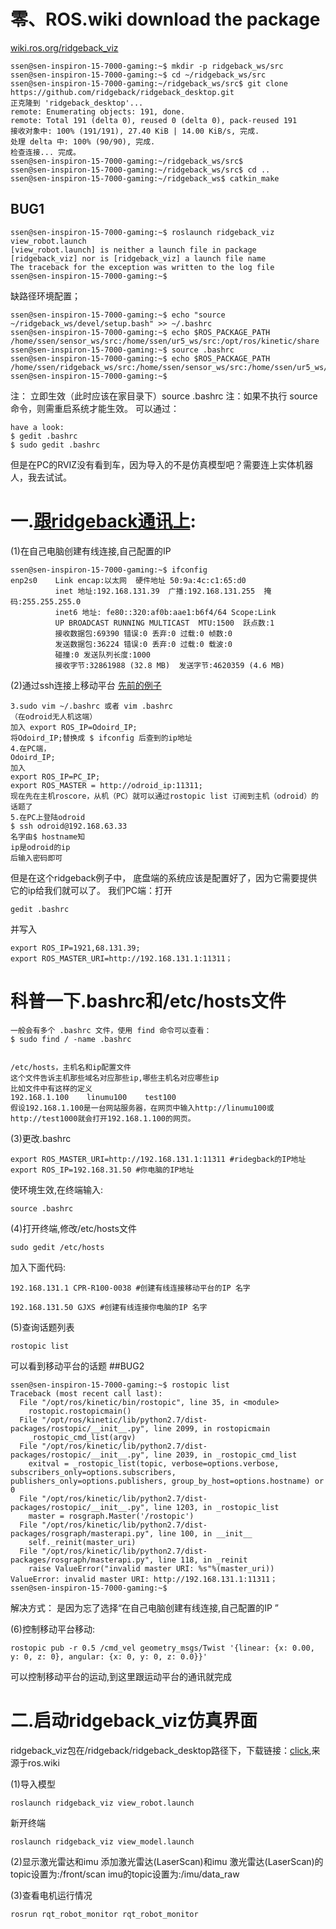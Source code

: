 # 零、ROS.wiki download the package
[wiki.ros.org/ridgeback_viz](http://wiki.ros.org/ridgeback_viz)
```
ssen@sen-inspiron-15-7000-gaming:~$ mkdir -p ridgeback_ws/src
ssen@sen-inspiron-15-7000-gaming:~$ cd ~/ridgeback_ws/src
ssen@sen-inspiron-15-7000-gaming:~/ridgeback_ws/src$ git clone https://github.com/ridgeback/ridgeback_desktop.git
正克隆到 'ridgeback_desktop'...
remote: Enumerating objects: 191, done.
remote: Total 191 (delta 0), reused 0 (delta 0), pack-reused 191
接收对象中: 100% (191/191), 27.40 KiB | 14.00 KiB/s, 完成.
处理 delta 中: 100% (90/90), 完成.
检查连接... 完成。
ssen@sen-inspiron-15-7000-gaming:~/ridgeback_ws/src$ 
ssen@sen-inspiron-15-7000-gaming:~/ridgeback_ws/src$ cd ..
ssen@sen-inspiron-15-7000-gaming:~/ridgeback_ws$ catkin_make
```
## BUG1
```
ssen@sen-inspiron-15-7000-gaming:~$ roslaunch ridgeback_viz view_robot.launch
[view_robot.launch] is neither a launch file in package [ridgeback_viz] nor is [ridgeback_viz] a launch file name
The traceback for the exception was written to the log file
ssen@sen-inspiron-15-7000-gaming:~$ 
```
缺路径环境配置；
```
ssen@sen-inspiron-15-7000-gaming:~$ echo "source ~/ridgeback_ws/devel/setup.bash" >> ~/.bashrc
ssen@sen-inspiron-15-7000-gaming:~$ echo $ROS_PACKAGE_PATH 
/home/ssen/sensor_ws/src:/home/ssen/ur5_ws/src:/opt/ros/kinetic/share
ssen@sen-inspiron-15-7000-gaming:~$ source .bashrc 
ssen@sen-inspiron-15-7000-gaming:~$ echo $ROS_PACKAGE_PATH 
/home/ssen/ridgeback_ws/src:/home/ssen/sensor_ws/src:/home/ssen/ur5_ws/src:/opt/ros/kinetic/share
ssen@sen-inspiron-15-7000-gaming:~$ 
```
注：
立即生效（此时应该在家目录下）source .bashrc
注：如果不执行 source 命令，则需重启系统才能生效。
可以通过：
```
have a look:
$ gedit .bashrc
$ sudo gedit .bashrc
```
但是在PC的RVIZ没有看到车，因为导入的不是仿真模型吧？需要连上实体机器人，我去试试。

# 一.[跟ridgeback通讯上](https://github.com/GJXS1980/Lab409_Ridgeback):

(1)在自己电脑创建有线连接,自己配置的IP  
```
ssen@sen-inspiron-15-7000-gaming:~$ ifconfig
enp2s0    Link encap:以太网  硬件地址 50:9a:4c:c1:65:d0  
          inet 地址:192.168.131.39  广播:192.168.131.255  掩码:255.255.255.0
          inet6 地址: fe80::320:af0b:aae1:b6f4/64 Scope:Link
          UP BROADCAST RUNNING MULTICAST  MTU:1500  跃点数:1
          接收数据包:69390 错误:0 丢弃:0 过载:0 帧数:0
          发送数据包:36224 错误:0 丢弃:0 过载:0 载波:0
          碰撞:0 发送队列长度:1000 
          接收字节:32861988 (32.8 MB)  发送字节:4620359 (4.6 MB)
```

(2)通过ssh连接上移动平台
[先前的例子](https://zhuanlan.zhihu.com/p/45121106)
```
3.sudo vim ~/.bashrc 或者 vim .bashrc
（在odroid无人机这端）
加入 export ROS_IP=Odoird_IP; 
将Odoird_IP;替换成 $ ifconfig 后查到的ip地址
4.在PC端，
Odoird_IP;
加入  
export ROS_IP=PC_IP;
export ROS_MASTER = http://odroid_ip:11311;
现在先在主机roscore，从机（PC）就可以通过rostopic list 订阅到主机（odroid）的话题了
5.在PC上登陆odroid
$ ssh odroid@192.168.63.33
名字由$ hostname知
ip是odroid的ip
后输入密码即可
```
但是在这个ridgeback例子中，
底盘端的系统应该是配置好了，因为它需要提供它的ip给我们就可以了。
我们PC端：打开
```
gedit .bashrc
```
并写入
```
export ROS_IP=1921,68.131.39;
export ROS_MASTER_URI=http://192.168.131.1:11311；
```
# 科普一下.bashrc和/etc/hosts文件
```
一般会有多个 .bashrc 文件，使用 find 命令可以查看：
$ sudo find / -name .bashrc


/etc/hosts，主机名和ip配置文件
这个文件告诉主机那些域名对应那些ip,哪些主机名对应哪些ip
比如文件中有这样的定义
192.168.1.100    linumu100    test100
假设192.168.1.100是一台网站服务器，在网页中输入http://linumu100或http://test1000就会打开192.168.1.100的网页。
```
(3)更改.bashrc
```
export ROS_MASTER_URI=http://192.168.131.1:11311 #ridegback的IP地址
export ROS_IP=192.168.31.50 #你电脑的IP地址
```
使环境生效,在终端输入:
```
source .bashrc
```
(4)打开终端,修改/etc/hosts文件
```
sudo gedit /etc/hosts
```
加入下面代码:
```
192.168.131.1 CPR-R100-0038 #创建有线连接移动平台的IP 名字

192.168.131.50 GJXS #创建有线连接你电脑的IP 名字
```
(5)查询话题列表
```
rostopic list
```
可以看到移动平台的话题 
##BUG2
```
ssen@sen-inspiron-15-7000-gaming:~$ rostopic list
Traceback (most recent call last):
  File "/opt/ros/kinetic/bin/rostopic", line 35, in <module>
    rostopic.rostopicmain()
  File "/opt/ros/kinetic/lib/python2.7/dist-packages/rostopic/__init__.py", line 2099, in rostopicmain
    _rostopic_cmd_list(argv)
  File "/opt/ros/kinetic/lib/python2.7/dist-packages/rostopic/__init__.py", line 2039, in _rostopic_cmd_list
    exitval = _rostopic_list(topic, verbose=options.verbose, subscribers_only=options.subscribers, publishers_only=options.publishers, group_by_host=options.hostname) or 0
  File "/opt/ros/kinetic/lib/python2.7/dist-packages/rostopic/__init__.py", line 1203, in _rostopic_list
    master = rosgraph.Master('/rostopic')
  File "/opt/ros/kinetic/lib/python2.7/dist-packages/rosgraph/masterapi.py", line 100, in __init__
    self._reinit(master_uri)
  File "/opt/ros/kinetic/lib/python2.7/dist-packages/rosgraph/masterapi.py", line 118, in _reinit
    raise ValueError("invalid master URI: %s"%(master_uri))
ValueError: invalid master URI: http://192.168.131.1:11311；
ssen@sen-inspiron-15-7000-gaming:~$ 
```
解决方式：
是因为忘了选择“在自己电脑创建有线连接,自己配置的IP ”

(6)控制移动平台移动:
```
rostopic pub -r 0.5 /cmd_vel geometry_msgs/Twist '{linear: {x: 0.00, y: 0, z: 0}, angular: {x: 0, y: 0, z: 0.0}}' 
```
可以控制移动平台的运动,到这里跟运动平台的通讯就完成
# 二.启动ridgeback_viz仿真界面
ridgeback_viz包在/ridgeback/ridgeback_desktop路径下，下载链接：[click](https://github.com/iseedwyane/ridgeback_desktop),来源于ros.wiki

(1)导入模型
```
roslaunch ridgeback_viz view_robot.launch
```
新开终端
```
roslaunch ridgeback_viz view_model.launch
```
(2)显示激光雷达和imu
添加激光雷达(LaserScan)和imu
激光雷达(LaserScan)的topic设置为:/front/scan
imu的topic设置为:/imu/data_raw

(3)查看电机运行情况
```
rosrun rqt_robot_monitor rqt_robot_monitor
```
